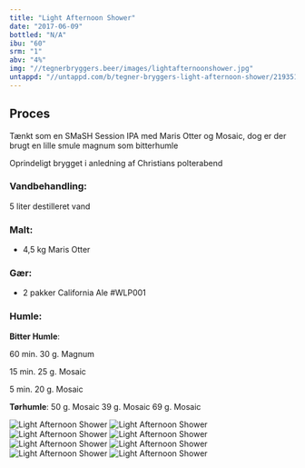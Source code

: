 ```yaml
---
title: "Light Afternoon Shower"
date: "2017-06-09"
bottled: "N/A"
ibu: "60"
srm: "1"
abv: "4%"
img: "//tegnerbryggers.beer/images/lightafternoonshower.jpg"
untappd: "//untappd.com/b/tegner-bryggers-light-afternoon-shower/2193512"
---
```


## Proces

Tænkt som en SMaSH Session IPA med Maris Otter og Mosaic, dog er der brugt en lille smule magnum som bitterhumle

Oprindeligt brygget i anledning af Christians polterabend

### Vandbehandling:

5 liter destilleret vand

### Malt:

* 4,5 kg Maris Otter

### Gær:

* 2 pakker California Ale #WLP001

### Humle:

**Bitter Humle**:

60 min.
30 g. Magnum

15 min.
25 g. Mosaic

5 min.
20 g. Mosaic

**Tørhumle**:
50 g. Mosaic
39 g. Mosaic
69 g. Mosaic

![Light Afternoon Shower](//tegnerbryggers.beer/images/20170721_142304.jpg)
![Light Afternoon Shower](//tegnerbryggers.beer/images/20170717_170106.jpg)
![Light Afternoon Shower](//tegnerbryggers.beer/images/20170729_142223.jpg)
![Light Afternoon Shower](//tegnerbryggers.beer/images/20170729_142234.jpg)
![Light Afternoon Shower](//tegnerbryggers.beer/images/20170810_133510.jpg)
![Light Afternoon Shower](//tegnerbryggers.beer/images/aviary-image-1501325827610.jpg)
![Light Afternoon Shower](//tegnerbryggers.beer/images/IMG_20170711_220616_736.jpg)
![Light Afternoon Shower](//tegnerbryggers.beer/images/IMG_20170711_222024_954.jpg)
